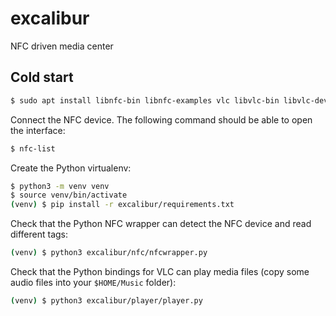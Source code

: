 # excalibur
NFC driven media center

## Cold start

```bash
$ sudo apt install libnfc-bin libnfc-examples vlc libvlc-bin libvlc-dev
```

Connect the NFC device. The following command should be able to open the interface:

```bash
$ nfc-list
```

Create the Python virtualenv:

```bash
$ python3 -m venv venv
$ source venv/bin/activate
(venv) $ pip install -r excalibur/requirements.txt
```

Check that the Python NFC wrapper can detect the NFC device and read different tags:

```bash
(venv) $ python3 excalibur/nfc/nfcwrapper.py
```

Check that the Python bindings for VLC can play media files (copy some audio files into your `$HOME/Music` folder):

```bash
(venv) $ python3 excalibur/player/player.py
```
